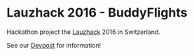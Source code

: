 Lauzhack 2016 - BuddyFlights
=======

Hackathon project the [Lauzhack](http://lauzhack.com/) 2016 in Switzerland.

See our [Devpost](https://devpost.com/software/buddyflights) for information!
